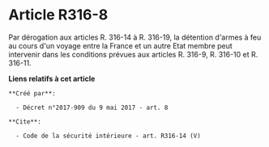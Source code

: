 # Article R316-8

Par dérogation aux articles R. 316-14 à R. 316-19, la détention d'armes à feu au cours d'un voyage entre la France et un
autre Etat membre peut intervenir dans les conditions prévues aux articles R. 316-9, R. 316-10 et R. 316-11.

**Liens relatifs à cet article**

	**Créé par**:

	  - Décret n°2017-909 du 9 mai 2017 - art. 8

	**Cite**:

	  - Code de la sécurité intérieure - art. R316-14 (V)

